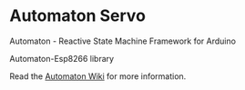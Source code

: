 # Automaton Servo

Automaton - Reactive State Machine Framework for Arduino

Automaton-Esp8266 library

Read the [Automaton Wiki](https://github.com/tinkerspy/Automaton/wiki) for more information.
